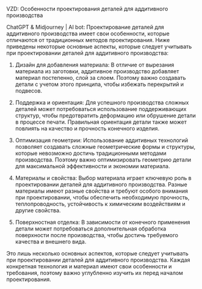 VZD:
Особенности проектирования деталей для аддитивного производства

ChatGPT & Midjourney | AI bot:
Проектирование деталей для аддитивного производства имеет свои особенности, которые отличаются от традиционных методов проектирования. Ниже приведены некоторые основные аспекты, которые следует учитывать при проектировании деталей для аддитивного производства:

1. Дизайн для добавления материала: В отличие от вырезания материала из заготовки, аддитивное производство добавляет материал постепенно, слой за слоем. Поэтому важно создавать детали с учетом этого принципа, чтобы избежать перекрытий и подвесов.

2. Поддержка и ориентация: Для успешного производства сложных деталей может потребоваться использование поддерживающих структур, чтобы предотвратить деформацию или обрушение детали в процессе печати. Правильная ориентация детали также может повлиять на качество и прочность конечного изделия.

3. Оптимизация геометрии: Использование аддитивных технологий позволяет создавать сложные геометрические формы и структуры, которые невозможно достичь традиционными методами производства. Поэтому важно оптимизировать геометрию детали для максимальной эффективности и экономии материала.

4. Материалы и свойства: Выбор материала играет ключевую роль в проектировании деталей для аддитивного производства. Разные материалы имеют разные свойства и требуют особого внимания при проектировании, чтобы обеспечить необходимую прочность, теплопроводность, устойчивость к химическим воздействиям и другие свойства.

5. Поверхностная отделка: В зависимости от конечного применения детали может потребоваться дополнительная обработка поверхности после производства, чтобы достичь требуемого качества и внешнего вида.

Это лишь несколько основных аспектов, которые следует учитывать при проектировании деталей для аддитивного производства. Каждая конкретная технология и материал имеют свои особенности и требования, поэтому важно углубленно изучить их перед началом проектирования.